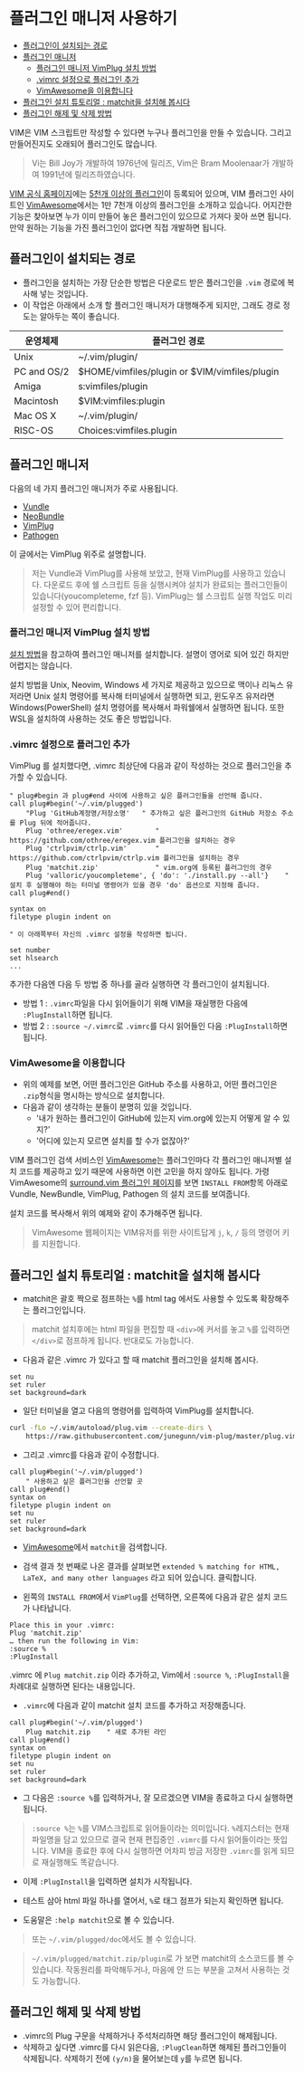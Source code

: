 # 플러그인 매니저 사용하기

* [플러그인이 설치되는 경로](#플러그인이-설치되는-경로)
* [플러그인 매니저](#플러그인-매니저)
    * [플러그인 매니저 VimPlug 설치 방법](#플러그인-매니저-vimplug-설치-방법)
    * [.vimrc 설정으로 플러그인 추가](#vimrc-설정으로-플러그인-추가)
    * [VimAwesome을 이용합니다](#vimawesome을-이용합니다)
* [플러그인 설치 튜토리얼 : matchit을 설치해 봅시다](#플러그인-설치-튜토리얼--matchit을-설치해-봅시다)
* [플러그인 해제 및 삭제 방법](#플러그인-해제-및-삭제-방법)

VIM은 VIM 스크립트만 작성할 수 있다면 누구나 플러그인을 만들 수 있습니다.
그리고 만들어진지도 오래되어 플러그인도 많습니다.

> Vi는 Bill Joy가 개발하여 1976년에 릴리즈, Vim은 Bram Moolenaar가 개발하여 1991년에 릴리즈하였습니다.

[VIM 공식 홈페이지](http://www.vim.org/)에는 [5천개 이상의 플러그인](http://www.vim.org/scripts/script_search_results.php)이 등록되어 있으며,
VIM 플러그인 사이트인 [VimAwesome](http://vimawesome.com/)에서는 1만 7천개 이상의 플러그인을 소개하고 있습니다.
어지간한 기능은 찾아보면 누가 이미 만들어 놓은 플러그인이 있으므로 가져다 꽂아 쓰면 됩니다.
만약 원하는 기능을 가진 플러그인이 없다면 직접 개발하면 됩니다.

## 플러그인이 설치되는 경로

* 플러그인을 설치하는 가장 단순한 방법은 다운로드 받은 플러그인을 `.vim` 경로에 복사해 넣는 것입니다.
* 이 작업은 아래에서 소개 할 플러그인 매니저가 대행해주게 되지만, 그래도 경로 정도는 알아두는 쪽이 좋습니다.

운영체제    | 플러그인 경로
-------     | ----------------------------
Unix        | ~/.vim/plugin/
PC and OS/2 | $HOME/vimfiles/plugin or $VIM/vimfiles/plugin
Amiga       | s:vimfiles/plugin
Macintosh   | $VIM:vimfiles:plugin
Mac OS X    | ~/.vim/plugin/
RISC-OS     | Choices:vimfiles.plugin

## 플러그인 매니저

다음의 네 가지 플러그인 매니저가 주로 사용됩니다.

* [Vundle](https://github.com/VundleVim/Vundle.vim)
* [NeoBundle](https://github.com/Shougo/neobundle.vim)
* [VimPlug](https://github.com/junegunn/vim-plug)
* [Pathogen](https://github.com/tpope/vim-pathogen)

이 글에서는 VimPlug 위주로 설명합니다.

> 저는 Vundle과 VimPlug를 사용해 보았고, 현재 VimPlug를 사용하고 있습니다.
다운로드 후에 쉘 스크립트 등을 실행시켜야 설치가 완료되는 플러그인들이 있습니다(youcompleteme, fzf 등).
VimPlug는 쉘 스크립트 실행 작업도 미리 설정할 수 있어 편리합니다.

### 플러그인 매니저 VimPlug 설치 방법

[설치 방법](https://github.com/junegunn/vim-plug#installation)을 참고하여 플러그인 매니저를 설치합니다.
설명이 영어로 되어 있긴 하지만 어렵지는 않습니다.

설치 방법을 Unix, Neovim, Windows 세 가지로 제공하고 있으므로
맥이나 리눅스 유저라면 Unix 설치 명령어를 복사해 터미널에서 실행하면 되고,
윈도우즈 유저라면 Windows(PowerShell) 설치 명령어를 복사해서 파워쉘에서 실행하면 됩니다. 또한 WSL을 설치하여 사용하는 것도 좋은 방법입니다.

### .vimrc 설정으로 플러그인 추가

VimPlug 를 설치했다면, .vimrc 최상단에 다음과 같이 작성하는 것으로 플러그인을 추가할 수 있습니다.

```viml
" plug#begin 과 plug#end 사이에 사용하고 싶은 플러그인들을 선언해 줍니다.
call plug#begin('~/.vim/plugged')
    "Plug 'GitHub계정명/저장소명'   " 추가하고 싶은 플러그인의 GitHub 저장소 주소를 Plug 뒤에 적어줍니다.
    Plug 'othree/eregex.vim'        " https://github.com/othree/eregex.vim 플러그인을 설치하는 경우
    Plug 'ctrlpvim/ctrlp.vim'       " https://github.com/ctrlpvim/ctrlp.vim 플러그인을 설치하는 경우
    Plug 'matchit.zip'              " vim.org에 등록된 플러그인의 경우
    Plug 'valloric/youcompleteme', { 'do': './install.py --all'}    " 설치 후 실행해야 하는 터미널 명령어가 있을 경우 'do' 옵션으로 지정해 줍니다.
call plug#end()

syntax on
filetype plugin indent on

" 이 아래쪽부터 자신의 .vimrc 설정을 작성하면 됩니다.

set number
set hlsearch
...
```

추가한 다음엔 다음 두 방법 중 하나를 골라 실행하면 각 플러그인이 설치됩니다.
* 방법 1 : `.vimrc`파일을 다시 읽어들이기 위해 VIM을 재실행한 다음에 `:PlugInstall`하면 됩니다.
* 방법 2 : `:source ~/.vimrc`로 `.vimrc`를 다시 읽어들인 다음 `:PlugInstall`하면 됩니다.

### VimAwesome을 이용합니다

* 위의 예제를 보면, 어떤 플러그인은 GitHub 주소를 사용하고, 어떤 플러그인은 `.zip`형식을 명시하는 방식으로 설치합니다.
* 다음과 같이 생각하는 분들이 분명히 있을 것입니다.
    * '내가 원하는 플러그인이 GitHub에 있는지 vim.org에 있는지 어떻게 알 수 있지?' 
    * '어디에 있는지 모르면 설치를 할 수가 없잖아?'

VIM 플러그인 검색 서비스인 [VimAwesome](http://vimawesome.com/)는
플러그인마다 각 플러그인 매니저별 설치 코드를 제공하고 있기 때문에 사용하면 이런 고민을 하지 않아도 됩니다.
가령 VimAwesome의 [surround.vim 플러그인 페이지](http://vimawesome.com/plugin/surround-vim)를 보면
`INSTALL FROM`항목 아래로 Vundle, NewBundle, VimPlug, Pathogen 의 설치 코드를 보여줍니다.

설치 코드를 복사해서 위의 예제와 같이 추가해주면 됩니다.

> VimAwesome 웹페이지는 VIM유저를 위한 사이트답게 `j`, `k`, `/` 등의 명령어 키를 지원합니다.

## 플러그인 설치 튜토리얼 : matchit을 설치해 봅시다

* matchit은 괄호 짝으로 점프하는 `%`를 html tag 에서도 사용할 수 있도록 확장해주는 플러그인입니다.

> matchit 설치후에는 html 파일을 편집할 때 `<div>`에 커서를 놓고 `%`를 입력하면 `</div>`로 점프하게 됩니다. 반대로도 가능합니다.

* 다음과 같은 .vimrc 가 있다고 할 때 matchit 플러그인을 설치해 봅시다.

```viml
set nu
set ruler
set background=dark
```

* 일단 터미널을 열고 다음의 명령어를 입력하여 VimPlug를 설치합니다.

```sh
curl -fLo ~/.vim/autoload/plug.vim --create-dirs \
    https://raw.githubusercontent.com/junegunn/vim-plug/master/plug.vim
```

* 그리고 .vimrc를 다음과 같이 수정합니다.

```viml
call plug#begin('~/.vim/plugged')
    " 사용하고 싶은 플러그인을 선언할 곳
call plug#end()
syntax on
filetype plugin indent on
set nu
set ruler
set background=dark
```

* [VimAwesome](http://vimawesome.com/)에서 `matchit`을 검색합니다.

* 검색 결과 첫 번째로 나온 결과를 살펴보면 `extended % matching for HTML, LaTeX, and many other languages` 라고 되어 있습니다. 클릭합니다.

* 왼쪽의 `INSTALL FROM`에서 `VimPlug`를 선택하면, 오른쪽에 다음과 같은 설치 코드가 나타납니다.

```
Place this in your .vimrc:
Plug 'matchit.zip'
… then run the following in Vim:
:source %
:PlugInstall
```

.vimrc 에 `Plug matchit.zip` 이라 추가하고, Vim에서 `:source %`, `:PlugInstall`을 차례대로 실행하면 된다는 내용입니다.

* `.vimrc`에 다음과 같이 matchit 설치 코드를 추가하고 저장해줍니다.

```viml
call plug#begin('~/.vim/plugged')
    Plug matchit.zip    " 새로 추가된 라인
call plug#end()
syntax on
filetype plugin indent on
set nu
set ruler
set background=dark
```

* 그 다음은 `:source %`를 입력하거나, 잘 모르겠으면 VIM을 종료하고 다시 실행하면 됩니다.

> `:source %`는 `%`를 VIM스크립트로 읽어들이라는 의미입니다. `%`레지스터는 현재 파일명을 담고 있으므로 결국 현재 편집중인 `.vimrc`를 다시 읽어들이라는 뜻입니다.
> VIM을 종료한 후에 다시 실행하면 어차피 방금 저장한 `.vimrc`를 읽게 되므로 재실행해도 똑같습니다.

* 이제 `:PlugInstall`을 입력하면 설치가 시작됩니다.

* 테스트 삼아 html 파일 하나를 열어서, `%`로 태그 점프가 되는지 확인하면 됩니다.

* 도움말은 `:help matchit`으로 볼 수 있습니다.

> 또는 `~/.vim/plugged/doc`에서도 볼 수 있습니다.

> `~/.vim/plugged/matchit.zip/plugin`로 가 보면 matchit의 소스코드를 볼 수 있습니다. 작동원리를 파악해두거나, 마음에 안 드는 부분을 고쳐서 사용하는 것도 가능합니다.

## 플러그인 해제 및 삭제 방법

* .vimrc의 Plug 구문을 삭제하거나 주석처리하면 해당 플러그인이 해제됩니다.
* 삭제하고 싶다면 .vimrc를 다시 읽은다음, `:PlugClean`하면 해제된 플러그인들이 삭제됩니다. 삭제하기 전에 `(y/n)`을 물어보는데 `y`를 누르면 됩니다.
